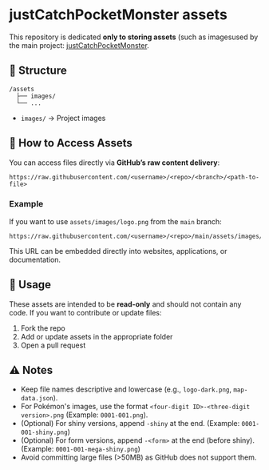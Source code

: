 # justCatchPocketMonster assets

This repository is dedicated **only to storing assets** (such as imagesused by the main project: [justCatchPocketMonster](https://github.com/pvcsam/justCatchPocketMonster).

## 📂 Structure

```
/assets
  ├── images/
  └── ...
```

* `images/` → Project images

## 🔗 How to Access Assets

You can access files directly via **GitHub’s raw content delivery**:

```
https://raw.githubusercontent.com/<username>/<repo>/<branch>/<path-to-file>
```

### Example

If you want to use `assets/images/logo.png` from the `main` branch:

```
https://raw.githubusercontent.com/<username>/<repo>/main/assets/images/logo.png
```

This URL can be embedded directly into websites, applications, or documentation.

## 🚀 Usage

These assets are intended to be **read-only** and should not contain any code.
If you want to contribute or update files:

1. Fork the repo
2. Add or update assets in the appropriate folder
3. Open a pull request

## ⚠️ Notes

* Keep file names descriptive and lowercase (e.g., `logo-dark.png`, `map-data.json`).
* For Pokémon's images, use the format `<four-digit ID>-<three-digit version>.png` (Example: `0001-001.png`).
* (Optional) For shiny versions, append `-shiny` at the end. (Example: `0001-001-shiny.png`)
* (Optional) For form versions, append `-<form>` at the end (before shiny). (Example: `0001-001-mega-shiny.png`)
* Avoid committing large files (>50MB) as GitHub does not support them.
